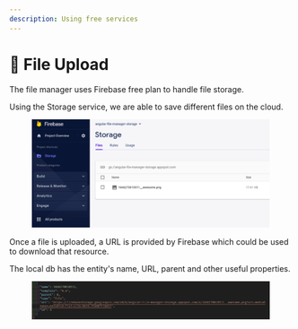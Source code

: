 ```yaml
---
description: Using free services
---
```


# 🚀 File Upload

The file manager uses Firebase free plan to handle file storage.

Using the Storage service, we are able to save different files on the cloud.

<figure><img src="../.gitbook/assets/image (4).png" alt=""><figcaption></figcaption></figure>

Once a file is uploaded, a URL is provided by Firebase which could be used to download that resource.

The local db has the entity's name, URL, parent and other useful properties.

<figure><img src="../.gitbook/assets/image (3).png" alt=""><figcaption></figcaption></figure>
